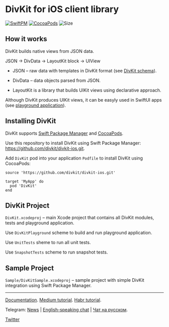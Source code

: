 # DivKit for iOS client library

[![SwiftPM](https://img.shields.io/badge/SPM-supported-DE5C43)](https://github.com/divkit/divkit-ios)
[![CocoaPods](https://img.shields.io/cocoapods/v/DivKit)](https://cocoapods.org/pods/DivKit)
![Size](https://img.shields.io/badge/ipa%20size-~6%20MB-blue)

## How it works

DivKit builds native views from JSON data.

JSON → DivData → LayoutKit block → UIView

- JSON – raw data with templates in DivKit format (see [DivKit schema](../../schema)).

- DivData – data objects parsed from JSON.

- LayoutKit is a library that builds UIKit views using declarative approach.

Although DivKit produces UIKit views, it can be easyly used in SwiftUI apps (see [playground application](DivKitPlayground)).

## Installing DivKit

DivKit supports [Swift Package Manager](https://www.swift.org/package-manager/) and [CocoaPods](https://cocoapods.org/).

Use this repository to install DivKit using Swift Package Manager: https://github.com/divkit/divkit-ios.git.

Add `DivKit` pod into your application `Podfile` to install DivKit using CocoaPods:
```
source 'https://github.com/divkit/divkit-ios.git'

target 'MyApp' do
  pod 'DivKit'
end
```

## DivKit Project

`DivKit.xcodeproj` – main Xcode project that contains all DivKit modules, tests and playground application.

Use `DivKitPlayground` scheme to build and run playground application.

Use `UnitTests` sheme to run all unit tests.

Use `SnapshotTests` scheme to run snapshot tests.

## Sample Project

`Sample/DivKitSample.xcodeproj` – sample project with simple DivKit integration using Swift Package Manager.

---

[Documentation](https://divkit.tech/doc). [Medium tutorial](https://medium.com/p/cad519252f0f). [Habr tutorial](https://habr.com/ru/company/yandex/blog/683886/).

Telegram: [News](https://t.me/divkit_news) | [English-speaking chat](https://t.me/divkit_community_en) | [Чат на русском](https://t.me/divkit_community_ru).

[Twitter](https://twitter.com/DivKitFramework)

